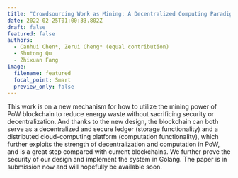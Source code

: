 ```yaml
---
title: "Crowdsourcing Work as Mining: A Decentralized Computing Paradigm"
date: 2022-02-25T01:00:33.802Z
draft: false
featured: false
authors:
  - Canhui Chen*, Zerui Cheng* (equal contribution)
  - Shutong Qu
  - Zhixuan Fang
image:
  filename: featured
  focal_point: Smart
  preview_only: false
---
```

This work is on a new mechanism for how to utilize the mining power of PoW blockchain to reduce energy waste without sacrificing security or decentralization. And thanks to the new design, the blockchain can both serve as a decentralized and secure ledger (storage functionality) and a distributed cloud-computing platform (computation functionality), which further exploits the strength of decentralization and computation in PoW, and is a great step compared with current blockchains. We further prove the security of our design and implement the system in Golang. The paper is in submission now and will hopefully be available soon.
